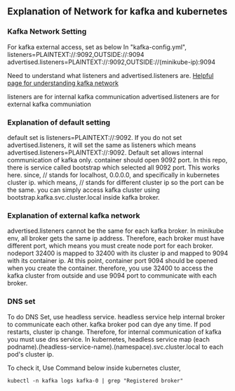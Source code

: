 ## Explanation of Network for kafka and kubernetes

### Kafka Network Setting

For kafka external access, set as below
In "kafka-config.yml", 
listeners=PLAINTEXT://:9092,OUTSIDE://:9094
advertised.listeners=PLAINTEXT://:9092,OUTSIDE://(minikube-ip):9094

Need to understand what listeners and advertised.listeners are.
[Helpful page for understanding kafka network](advertised.listeners=PLAINTEXT://${ADVERTISE_ADDR}:9092,OUTSIDE://${OUTSIDE_HOST}:${OUTSIDE_PORT})

listeners are for internal kafka communication 
advertised.listeners are for external kafka communiation

### Explanation of default setting

default set is listeners=PLAINTEXT://:9092.
If you do not set advertised.listeners, it will set the same as listeners which means advertised.listeners=PLAINTEXT://:9092.
Default set allows internal communication of kafka only. 
container should open 9092 port. 
In this repo, there is service called bootstrap which selected all 9092 port. 
This works here. since, // stands for localhost, 0.0.0.0, and specifically in kubernetes cluster ip. 
which means, // stands for different cluster ip so the port can be the same.
you can simply access kafka cluster using bootstrap.kafka.svc.cluster.local inside kafka broker. 

### Explanation of external kafka network

advertised.listeners cannot be the same for each kafka broker. 
In minikube env, all broker gets the same ip address.
Therefore, each broker must have different port, which means you must create node port for each broker. 
nodeport 32400 is mapped to 32400 with its cluster ip and mapped to 9094 with its container ip. 
At this point, container port 9094 should be opened when you create the container. 
therefore, you use 32400 to access the kafka cluster from outside and use 9094 port to communicate with each broker. 

### DNS set
To do DNS Set, use headless service.
headless service help internal broker to communicate each other. 
kafka broker pod can dye any time. 
If pod restarts, cluster ip change. Therefore, for internal communication of kafka you must use dns service. 
In kubernetes, headless service map (each podname).(headless-service-name).(namespace).svc.cluster.local to each pod's cluster ip.

To check it, Use Command below inside kubernetes cluster, 

```
kubectl -n kafka logs kafka-0 | grep "Registered broker"
```


